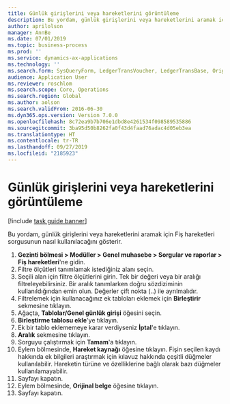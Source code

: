 ```yaml
---
title: Günlük girişlerini veya hareketlerini görüntüleme
description: Bu yordam, günlük girişlerini veya hareketlerini aramak için Fiş hareketleri sorgusunun nasıl kullanılacağını gösterir.
author: aprilolson
manager: AnnBe
ms.date: 07/01/2019
ms.topic: business-process
ms.prod: ''
ms.service: dynamics-ax-applications
ms.technology: ''
ms.search.form: SysQueryForm, LedgerTransVoucher, LedgerTransBase, Originaldocuments
audience: Application User
ms.reviewer: roschlom
ms.search.scope: Core, Operations
ms.search.region: Global
ms.author: aolson
ms.search.validFrom: 2016-06-30
ms.dyn365.ops.version: Version 7.0.0
ms.openlocfilehash: 8c72ea9b7b706e1dbd8e4261534f098589535886
ms.sourcegitcommit: 3ba95d50b8262fa0f43d4faad76adac4d05eb3ea
ms.translationtype: HT
ms.contentlocale: tr-TR
ms.lasthandoff: 09/27/2019
ms.locfileid: "2185923"
---
```

# <a name="view-journal-entries-or-transactions"></a>Günlük girişlerini veya hareketlerini görüntüleme

[!include [task guide banner](../../includes/task-guide-banner.md)]

Bu yordam, günlük girişlerini veya hareketlerini aramak için Fiş hareketleri sorgusunun nasıl kullanılacağını gösterir.

1. **Gezinti bölmesi > Modüller > Genel muhasebe > Sorgular ve raporlar > Fiş hareketleri**'ne gidin.
2. Filtre ölçütleri tanımlamak istediğiniz alanı seçin.
3. Seçili alan için filtre ölçütlerini girin. Tek bir değeri veya bir aralığı filtreleyebilirsiniz. Bir aralık tanımlarken doğru sözdiziminin kullanıldığından emin olun. Değerler çift nokta (..) ile ayrılmalıdır.  
4. Filtrelemek için kullanacağınız ek tabloları eklemek için **Birleştirir** sekmesine tıklayın.
5. Ağaçta, **Tablolar/Genel günlük girişi** öğesini seçin.
6. **Birleştirme tablosu ekle**'ye tıklayın.
7. Ek bir tablo eklememeye karar verdiyseniz **İptal**'e tıklayın.
8. **Aralık** sekmesine tıklayın.
9. Sorguyu çalıştırmak için **Tamam**'a tıklayın.
10. Eylem bölmesinde,  **Hareket kaynağı** öğesine tıklayın. Fişin seçilen kaydı hakkında ek bilgileri araştırmak için kılavuz hakkında çeşitli düğmeler kullanılabilir. Hareketin türüne ve özelliklerine bağlı olarak bazı düğmeler kullanılamayabilir.
11. Sayfayı kapatın.
12. Eylem bölmesinde, **Orijinal belge** öğesine tıklayın.
13. Sayfayı kapatın.

